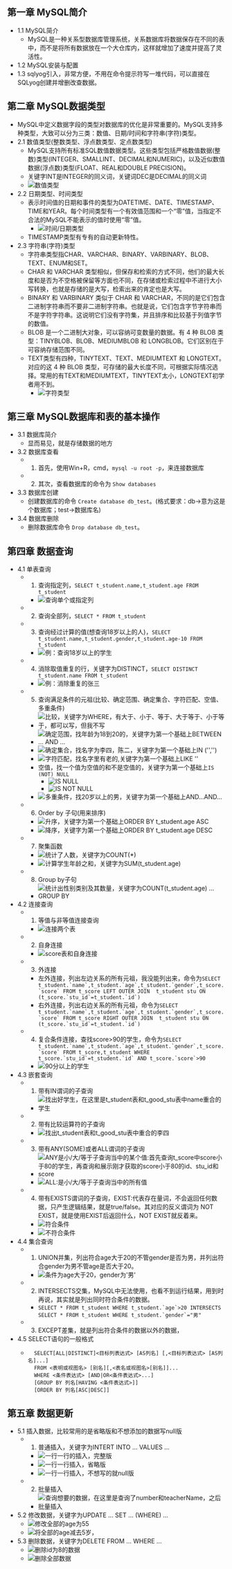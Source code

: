 ## 第一章 MySQL简介
* 1.1 MySQL简介
    * MySQL是一种关系型数据库管理系统，关系数据库将数据保存在不同的表中，而不是将所有数据放在一个大仓库内，这样就增加了速度并提高了灵活性。
* 1.2 MySQL安装与配置
* 1.3 sqlyog引入，非常方便，不用在命令提示符写一堆代码，可以直接在SQLyog创建并增删改查数据。

## 第二章 MySQL数据类型
* MySQL中定义数据字段的类型对数据库的优化是非常重要的。MySQL支持多种类型，大致可以分为三类：数值、日期/时间和字符串(字符)类型。
* 2.1 数值类型(整数类型、浮点数类型、定点数类型)
    * MySQL支持所有标准SQL数值数据类型。这些类型包括严格数值数据(整数)类型(INTEGER、SMALLINT、DECIMAL和NUMERIC)，以及近似数值数据(浮点数)类型(FLOAT、REAL和DOUBLE PRECISION)。
    * 关键字INT是INTEGER的同义词，关键词DEC是DECIMAL的同义词
    * ![数值类型](images/数值类型.PNG)
* 2.2 日期类型、时间类型
    * 表示时间值的日期和事件的类型为DATETIME、DATE、TIMESTAMP、TIME和YEAR。每个时间类型有一个有效值范围和一个“零”值，当指定不合法的MySQL不能表示的值时使用“零”值。
        * ![时间/日期类型](images/时间、日期类型.PNG)
    * TIMESTAMP类型有专有的自动更新特性。
* 2.3 字符串(字符)类型
    * 字符串类型指CHAR、VARCHAR、BINARY、VARBINARY、BLOB、TEXT、ENUM和SET。
    * CHAR 和 VARCHAR 类型相似，但保存和检索的方式不同，他们的最大长度和是否为不空格被保留等方面也不同，在存储或检索过程中不进行大小写转换，也就是存储的是大写，检索出来的肯定也是大写。
    * BINARY 和 VARBINARY 类似于 CHAR 和 VARCHAR，不同的是它们包含二进制字符串而不要非二进制字符串。也就是说，它们包含字节字符串而不是字符字符串。这说明它们没有字符集，并且排序和比较基于列值字节的数值。
    * BLOB 是一个二进制大对象，可以容纳可变数量的数据。有 4 种 BLOB 类型：TINYBLOB、BLOB、MEDIUMBLOB 和 LONGBLOB。它们区别在于可容纳存储范围不同。
    * TEXT类型有四种，TINYTEXT、TEXT、MEDIUMTEXT 和 LONGTEXT。对应的这 4 种 BLOB 类型，可存储的最大长度不同，可根据实际情况选择。常用的有TEXT和MEDIUMTEXT，TINYTEXT太小，LONGTEXT初学者用不到。
        * ![字符类型](images/字符类型.PNG)

## 第三章 MySQL数据库和表的基本操作
* 3.1 数据库简介
    * 显而易见，就是存储数据的地方
* 3.2 数据库查看
    * 1. 首先，使用Win+R，cmd，```mysql -u root -p```，来连接数据库
    * 2. 其次，查看数据库的命令为 ```Show databases```
* 3.3 数据库创建
    * 创建数据库的命令 ```Create database db_test```。(格式要求：db->意为这是个数据库；test->数据库名)
* 3.4 数据库删除
    * 删除数据库命令 ```Drop database db_test```。

## 第四章 数据查询
* 4.1 单表查询
    * 1. 查询指定列，```SELECT t_student.name,t_student.age FROM t_student```
        * ![查询单个或指定列](images/查询单个或多个列.PNG)
    * 2. 查询全部列，```SELECT * FROM t_student```
    * 3. 查询经过计算的值(想查询18岁以上的人)，```SELECT t_student.name,t_student.gender,t_student.age-10 FROM t_student```
        * ![例：查询18岁以上的学生](images/查询经过计算的值.PNG)
    * 4. 消除取值重复的行，关键字为DISTINCT，```SELECT DISTINCT t_student.name FROM t_student```
        * ![例：消除重复的张三](images/消除取值重复的行.PNG)
    * 5. 查询满足条件的元祖(比较、确定范围、确定集合、字符匹配、空值、多重条件)
        * ![比较，关键字为WHERE，有大于、小于、等于、大于等于、小于等于，都可以写，但我不写](images/比较%20关键字为WHERE.PNG)
        * ![确定范围，找年龄为18到20的，关键字为第一个基础上BETWEEN ... AND ...](images/确定范围.PNG)
        * ![确定集合，找名字为李四，陈二，关键字为第一个基础上IN ('','')](images/确定集合.PNG)
        * ![字符匹配，找名字里有`老`的,关键字为第一个基础上LIKE ''](images/字符匹配`老`字开头.PNG)
        * 空值，找一个值为空值的和不是空值的，关键字为第一个基础上```IS (NOT) NULL```
            * ![IS NULL](images/查询的值为空值.PNG)
            * ![IS NOT NULL](images/查询的值不是空值.PNG)
        * ![多重条件，找20岁以上的男，关键字为第一个基础上AND...AND...](images/多重条件%2020岁以上的男.PNG)
    * 6. Order by 子句(用来排序)
        * ![升序，关键字为第一个基础上ORDER BY t_student.`age` ASC](images/年龄升序.PNG)
        * ![降序，关键字为第一个基础上ORDER BY t_student.`age` DESC](images/年龄降序.PNG)
    * 7. 聚集函数
        * ![统计了人数，关键字为COUNT(*)](images/统计了人数.PNG)
        * ![计算学生年龄之和，关键字为SUM(t_student.age)](images/统计年龄之和.PNG)
    * 8. Group by子句
        * ![统计出性别类别及其数量，关键字为COUNT(t_student.age) ... GROUP BY](images/统计性别分类和数量.PNG)
* 4.2 连接查询
    * 1. 等值与非等值连接查询
        * ![连接两个表](images/等值与非等值连接查询.PNG)
    * 2. 自身连接
        * ![score表和自身连接](images/score表自身连接.PNG)
    * 3. 外连接
        * 左外连接，列出左边关系的所有元祖，我没能列出来，命令为```SELECT t_student.`name`,t_student.`age`,t_student.`gender`,t_score.`score` FROM t_score LEFT OUTER JOIN  t_student stu ON (t_score.`stu_id`=t_student.`id`)```
        * 右外连接，列出右边关系的所有元祖，命令为```SELECT t_student.`name`,t_student.`age`,t_student.`gender`,t_score.`score` FROM t_score RIGHT OUTER JOIN  t_student stu ON (t_score.`stu_id`=t_student.`id`)```
    * 4. 复合条件连接，查找score>90的学生，命令为```SELECT t_student.`name`,t_student.`age`,t_student.`gender`,t_score.`score` FROM t_score,t_student WHERE t_score.`stu_id`=t_student.`id` AND t_score.`score`>90```
        * ![90分以上的学生](images/查找分数大于90.PNG)
* 4.3 嵌套查询
    * 1. 带有IN谓词的子查询
        * ![找出好学生，在这里是t_student表和t_good_stu表中name重合的学生](images/带有IN谓词的子查询.PNG)
    * 2. 带有比较运算符的子查询
        * ![找出t_student表和t_good_stu表中重合的李四](images/有比较运算符的子查询.PNG)
    * 3. 带有ANY(SOME)或者ALL谓词的子查询
        * ![ANY是小/大/等于子查询当中的某个值:首先查询t_score中score小于80的学生，再查询和展示刚才获取的score小于80的id、stu_id和score](images/带有ANY谓词的子查询.PNG)
        * ![ALL:是小/大/等于子查询当中的所有值](images/带有ALL谓词的子查询.PNG)
    * 4. 带有EXISTS谓词的子查询，EXIST:代表存在量词，不会返回任何数据，只产生逻辑结果，就是true/false。其对应的反义谓词为 NOT EXIST，就是使用EXIST后返回什么，NOT EXIST就反着来。
        * ![符合条件](images/存在符合条件的就列出来.PNG)
        * ![不符合条件](images/不存在符合条件的空集啥也不返回.PNG)
* 4.4 集合查询
    * 1. UNION并集，列出符合age大于20的不管gender是否为男，并列出符合gender为男不管age是否大于20。
        * ![条件为age大于20，gender为'男'](images/UNION并集.PNG)
    * 2. INTERSECTS交集，MySQL中无法使用，也看不到运行结果，用到时再说，其实就是列出同时符合条件的数据。
        * ```SELECT * FROM t_student WHERE t_student.`age`>20 INTERSECTS SELECT * FROM t_student WHERE t_student.`gender`="男"```
    * 3. EXCEPT差集，就是列出符合条件的数据以外的数据，
* 4.5 SELECT语句的一般格式
    * ```
        SELECT[ALL|DISTINCT]<目标列表达式> [AS列名] [,<目标列表达式> [AS列名]...] 
        FROM <表明或视图名> [别名][,<表名或视图名>[别名]]... 
        WHERE <条件表达式> [AND|OR<条件表达式>...]
        [GROUP BY 列名[HAVING <条件表达式>]]
        [ORDER BY 列名[ASC|DESC]]
      ```

## 第五章 数据更新
* 5.1 插入数据，比较常用的是省略版和不想添加的数据写null版
    * 1. 普通插入，关键字为INTERT INTO ... VALUES ...
        * ![一行一行的插入，完整版](images/普通插入.PNG)
        * ![一行一行插入，省略版](images/一行一行添加但省略前面的字段.PNG)
        * ![一行一行插入，不想写的就null版](images/不想添加的就null.PNG)
    * 2. 批量插入
        * ![查询想要的数据，在这里是查询了number和teacherName，之后批量插入](images/查询想要的数据后，批量插入.PNG)
* 5.2 修改数据，关键字为UPDATE ... SET ... (WHERE) ...
    * ![修改全部的age为55](images/修改年龄.PNG)
    * ![将全部的age减去5岁，](images/修改年龄减5岁.PNG)
* 5.3 删除数据，关键字为DELETE FROM ... WHERE ...
    * ![删除id为8的数据](images/删除id为8的那一行数据.PNG)
    * ![删除全部数据](images/删除全部.PNG)